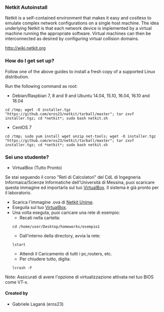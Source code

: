 ### Netkit Autoinstall ###

Netkit is a self-contained environment that makes it easy and costless to
emulate complex network configurations on a single host machine. The idea
underlying Netkit is that each network device is implemented by a virtual
machine running the appropriate software. Virtual machines can then be
interconnected as desired by configuring virtual collision domains.

http://wiki.netkit.org

### How do I get set up? ###

Follow one of the above guides to install a fresh copy of a supported Linux distribution.

Run the following command as root:

* Debian/Raspbian 7, 8 and 9 and Ubuntu 14.04, 15.10, 16.04, 16.10 and 18.04

```shell
cd /tmp; wget -O installer.tgz "https://github.com/eros23/netkit/tarball/master"; tar zxvf installer.tgz; cd *netkit*; sudo bash netkit.sh
```
* CentOS 7

```shell
cd /tmp; sudo yum install wget unzip net-tools; wget -O installer.tgz "https://github.com/eros23/netkit/tarball/master"; tar zxvf installer.tgz; cd *netkit*; sudo bash netkit.sh
```

### Sei uno studente? ###

* VirtualBox (Tutto Pronto)

Se stai seguendo il corso "Reti di Calcolatori" del CdL di Ingegneria Informaica/Scienze Informatiche dell'Università di Messina, puoi scaricare questa immagine ed importarla sul tuo [VirtualBox](https://www.virtualbox.org/wiki/Downloads). Il sistema è già pronto per il laboratorio.

- Scarica l'immagine .ova di [Netkit Unime](https://drive.google.com/drive/).
- Eseguila sul tuo [VirtualBox](https://www.virtualbox.org/wiki/Downloads).
- Una volta eseguta, puoi caricare una rete di esempio:
  - Recati nella cartella:
  ```shell
  cd /home/user/Desktop/homeworks/esempio1
  ```
  - Dall'interno della directory, avvia la rete:
  ```shell
  lstart
  ```
  - Attendi il Caricamento di tutti i pc,routers, etc.
  - Per chiudere tutto, digita:
  ```shell
  lcrash -F
  ```
  

Note: Assicurati di avere l'opzione di virtualizzazione attivata nel tuo BIOS come VT-x.

#### Created by

   * Gabriele Laganà (eros23)
